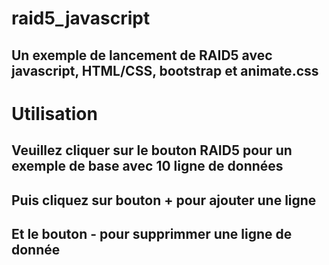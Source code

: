 # raid5_javascript
## Un exemple de lancement de  RAID5 avec javascript, HTML/CSS, bootstrap et animate.css
# Utilisation
## Veuillez cliquer sur le bouton RAID5 pour un exemple de base avec 10 ligne de données
## Puis cliquez sur bouton + pour ajouter une ligne
## Et le bouton - pour supprimmer une ligne de donnée
